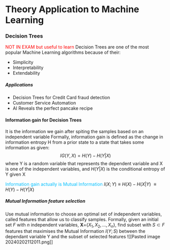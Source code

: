 # Theory Application to Machine Learning

### Decision Trees
<span style="color:#ff0000">NOT IN EXAM but useful to learn</span>
Decision Trees are one of the most popular Machine Learning algorithms because of their:
- Simplicity
- Interpretability
- Extendability
##### Applications
- Decision Trees for Credit Card fraud detection
- Customer Service Automation
- AI Reveals the perfect pancake recipe

#### Information gain for Decision Trees
It is the information we gain after spiting the samples based on an independent variable
Formally, information gain is defined as the change in information entropy H from a prior state to a state that takes some information as given: $$IG(Y,X)=H(Y)-H(Y|X)$$
where Y is a random variable that represents the dependent variable and X is one of the independent variables, and $H(Y|X)$ is the conditional entropy of Y given X

<span style="color:#00bfff">Information gain actually is Mutual Information</span>
$I(X;Y)\equiv H(X)-H(X|Y)$
			$\equiv H(Y)-H(Y|X)$

##### Mutual Information feature selection
Use mutual information to choose an optimal set of independent variables, called features that allow us to classify samples. Formally, given an initial set $F$ with $n$ independent variables, **X**=$\{X_1, X_2,...,X_n\}$, find subset with $S \subset F$ features that maximises the Mutual Information $I(Y;S)$ between the dependant variable Y and the subset of selected features 
![[Pasted image 20240202112011.png]]


